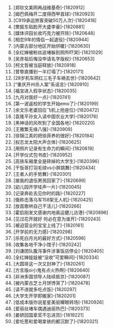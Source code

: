 
1. [郑钦文美网再战维基奇]-[1820912]
1. [姆巴佩梅开二度得西甲首球]-[1820923]
1. [C919承运旅客突破50万人次]-[1820418]
1. [樊振东贴脸开大盛李豪]-[1820881]
1. [媒体评园长收巧克力被开除]-[1820648]
1. [相恋9年的情侣一起退役]-[1820944]
1. [内蒙古部分地区开始供暖]-[1820630]
1. [全红婵被粉丝追堵躲到厕所吓哭]-[1821029]
1. [吴彦祖后悔没申请名字版权]-[1820653]
1. [柯文哲被当庭释放]-[1820918]
1. [曾黎直播到一半灯塌了]-[1820171]
1. [28岁机车网红三毛子车祸去世]-[1820642]
1. [“重庆开州杀人案”系谣言]-[1820910]
1. [福宝进入假孕状态]-[1820035]
1. [九月对我好一点]-[1820741]
1. [第一波返校的学生开始emo了]-[1820199]
1. [余文乐老婆回应飞机上抢座位]-[1820472]
1. [袁隆平孙女入读中国农业大学]-[1820176]
1. [黑神话的风吹到了全国各地]-[1820220]
1. [王雅繁无缘八强]-[1820909]
1. [徐锦江真的把徐菲养的很好]-[1820184]
1. [权志龙太阳大声合体]-[1820625]
1. [用照片记录有生命力的瞬间]-[1820619]
1. [开学仪式包书皮]-[1820952]
1. [高铁车厢里全是碎掉的大学生]-[1820396]
1. [干饭哥打羽毛球vs小胖跳舞]-[1820434]
1. [王者人的手势舞]-[1820301]
1. [接我的退伍男孩回家了]-[1820699]
1. [幼儿园开学哇声一片]-[1820045]
1. [记录奔赴去见你时的路]-[1820227]
1. [俄称击落乌军158架无人机]-[1820425]
1. [放首歌哄自己干活儿]-[1820266]
1. [霍启刚发文感谢内地奥运健儿访港]-[1820896]
1. [见过花开就好 何必在意为谁开]-[1820243]
1. [被迫营业的宝宝上线了]-[1820161]
1. [开学前的无力感]-[1820298]
1. [杀死白月光的最好方式]-[1820596]
1. [收集各地干净小馆子]-[1820242]
1. [刘谦团队腹泻事件涉事饭店停业]-[1820405]
1. [全红婵娃娃被“没收”可爱瞬间]-[1820334]
1. [大圆哥这一次又封神了]-[1820261]
1. [方言版oi小鬼有点火热啊]-[1820640]
1. [非洲多国领导人陆续抵京]-[1820087]
1. [被内蒙古芝士月饼馋哭了]-[1820478]
1. [读不进就多吃点饭]-[1820297]
1. [大学生开学即搬家]-[1820201]
1. [低成本版你说星星美丽耀眼转场]-[1820926]
1. [爱丽丝堵车偶遇迪丽热巴]-[1820373]
1. [姜妍回国拿奖不忘进货]-[1819221]
1. [爱吃葱和爱喝拿铁的都沉默了]-[1820321]